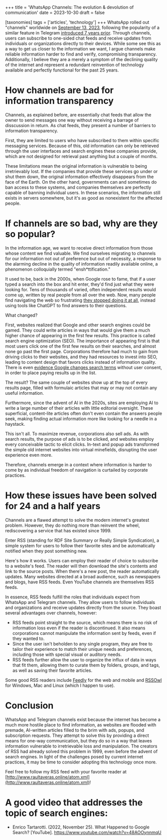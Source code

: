 +++
title = 'WhatsApp Channels: The evolution & devolution of communication'
date = 2023-10-30
draft = false

[taxonomies]
tags = ['articles', 'technology']
+++
WhatsApp rolled out "channels" worldwide on [September 13, 2023](https://blog.whatsapp.com/whatsapp-channels-are-going-global),
following the popularity of a similar feature in Telegram [introduced 7 years prior](https://telegram.org/blog/channels).
Through channels, users can subscribe to one-sided chat feeds and
receive updates from individuals or organizations directly to their devices.
While some see this as a way to get us closer to the information we want,
I argue channels make reliable information harder to find and verify,
compromising transparency.
Additionally, I believe they are a merely a symptom of the declining quality of the internet
and represent a redundant reinvention of technology available
and perfectly functional for the past 25 years.

# How channels are bad for information transparency
Channels, as explained before, are essentially chat feeds
that allow the owner to send messages one way
without receiving a barrage of disscussion in return.
As chat feeds, they present a number of barriers to information transparency. 

First, they are limited to users who have subscribed to them
within specific messaging services. 
Because of this,
old information can only be retrieved through the user interfaces
and search engines these companies provide,
which are not designed for retrieval past anything but a couple of months.

These limitations mean the original information is vulnerable to being irretrievably lost.
If the companies that provide these services go under or shut them down,
the original information effectively disappears from the face of the Earth.
On the other hand, governments can and sometimes do ban access to these systems,
and companies themselves are perfectly capable of banning individual users.
In these scenarios, the information still exists in servers somewhere,
but it's as good as nonexistent for the affected people.

# If channels are so bad, why are they so popular?
In the information age, we want to receive direct information
from those whose content we find valuable.
We find ourselves migrating to channels for our information
not out of preference but out of necessity,
a response to the alarming decline in the quality of information readily available online,
a phenomenon colloquially termed "ensh\*ttification."

It used to be, back in the 2000s, when Google rose to fame,
that if a user typed a search into the box and hit enter,
they'd find just what they were looking for.
Tens of thousands of varied,
often independent results would come up,
written by real people from all over the web.
Now, many people find navigating the web so frustrating [they stopped doing it at all](https://web.archive.org/web/20230605171506/https://www.pcmag.com/news/when-will-chatgpt-replace-search-engines-maybe-sooner-than-you-think),
instead using tools like ChatGPT to find answers to their questions.

What changed?

First, websites realized that Google and other search engines could be gamed.
They could write articles in ways that would give them a much higher chance
of appearing in the first few results.
This practice is called search engine optimization (SEO).
The importance of appearing first is
that most users click one of the first few results on their searches,
and almost none go past the first page.
Corporations therefore had much to gain from driving clicks to their websites,
and they had resources to invest into SEO,
leading to content design that favors clicks instead of information quality.
There is even [evidence Google changes search terms](https://web.archive.org/web/20231002123158/https://www.wired.com/story/google-antitrust-lawsuit-search-results/)
without user consent, in order to place paying results up in the list.

The result? The same couple of websites show up at the top of every results page,
filled with formulaic articles that may or may not contain any useful information.

Furthermore, since the advent of AI in the 2020s,
sites are employing AI to write a large number of their articles with little editorial oversight.
These superficial, content-lite articles often don't even contain the answers people seek,
making finding actual information more like looking for a needle in a haystack.

This isn't all. To maximize revenue, corporations also sell ads.
As with search results, the purpose of ads is to be clicked,
and websites employ every conceivable tactic to elicit clicks.
In-text and popup ads transformed the simple old internet websites into virtual minefields,
disrupting the user experience even more. 

Therefore, channels emerge in a context where information is harder to come by
as individual freedom of navigation is curtailed by corporate practices.


# How these issues have been solved for 24 and a half years
Channels are a flawed attempt to solve the modern internet's greatest problem.
However, they do nothing more than reinvent the wheel,
rediscovering a service that has existed since 1999.

Enter RSS (standing for RDF Site Summary or Really Simple Syndication),
a simple system for users to follow their favorite sites
and be automatically notified when they post something new. 

Here's how it works. Users can employ their reader of choice to subscribe to a website's feed.
The reader will then download the site's contents and link to the source posts.
When there's a new post, the reader automatically updates.
Many websites directed at a broad audience, such as newspapers and blogs, have RSS feeds.
Even YouTube channels are themselves RSS feeds.

In essence, RSS feeds fulfill the roles that individuals expect from WhatsApp and Telegram channels.
They allow users to follow individuals and organizations and receive updates directly from the source.
They boast several advantages over channels, however:
- RSS feeds point straight to the source,
which means there is no risk of information loss even if the reader is discontinued.
It also means corporations cannot manipulate the information sent by feeds, even if they wanted to. 
- Since the user isn't beholden to any single program,
they are free to tailor their experience to match their unique needs and preferences,
including those with special visual or auditory needs.
- RSS feeds further allow the user to organize the influx of data in ways that fit them,
allowing them to curate them by folders, groups, and tags,
as well as saving their favorite articles. 

Some good RSS readers include [Feedly](https://feedly.com) for the web and mobile
and [RSSOwl](https://www.rssowl.org/) for Windows, Mac and Linux (which I happen to use).

# Conclusion
WhatsApp and Telegram channels exist
because the internet has become a much more hostile place to find information,
as websites are flooded with premade, AI-written articles
filled to the brim with ads, popups, and subscription requests.
They attempt to solve this
by providing a direct means for one-way communication,
but they do so in a way that leaves information vulnerable to irretrievable loss and manipulation.
The creators of RSS had already solved this problem in 1999,
even before the advent of search engines.
In light of the challenges posed by current internet practices,
it may be time to consider adopting this technology once more.

Feel free to follow my RSS feed with your favorite reader
at [http://www.raultaveras.online/atom.xml](http://www.raultaveras.online/atom.xml)!

# A good video that addresses the topic of search engines:
- Enrico Tartarotti. (2022, November 25). What Happened to Google Search? [YouTube]. https://www.youtube.com/watch?v=48AOOynnmqU
